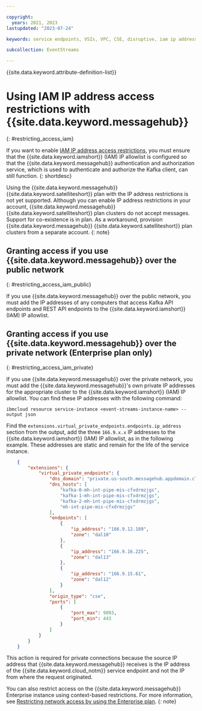 ```yaml
---

copyright:
  years: 2021, 2023
lastupdated: "2023-07-24"

keywords: service endpoints, VSIs, VPC, CSE, disruptive, iam ip address, granting access

subcollection: EventStreams

---
```


{{site.data.keyword.attribute-definition-list}}

# Using IAM IP address access restrictions with {{site.data.keyword.messagehub}}
{: #restricting_access_iam}

If you want to enable [IAM IP address access restrictions](/docs/account?topic=account-ips), you must ensure that the {{site.data.keyword.iamshort}} (IAM) IP allowlist is configured so that the {{site.data.keyword.messagehub}} authentication and authorization service, which is used to authenticate and authorize the Kafka client, can still function.
{: shortdesc}

Using the {{site.data.keyword.messagehub}} {{site.data.keyword.satelliteshort}} plan with the IP address restrictions is not yet supported. Although you can enable IP address restrictions in your account, {{site.data.keyword.messagehub}} {{site.data.keyword.satelliteshort}} plan clusters do not accept messages. Support for co-existence is in plan. As a workaround, provision {{site.data.keyword.messagehub}} {{site.data.keyword.satelliteshort}} plan clusters from a separate account.
{: note}

## Granting access if you use {{site.data.keyword.messagehub}} over the public network
{: #restricting_access_iam_public}

If you use {{site.data.keyword.messagehub}} over the public network, you must add the IP addresses of any computers that access Kafka API endpoints and REST API endpoints to the {{site.data.keyword.iamshort}} (IAM) IP allowlist.

## Granting access if you use {{site.data.keyword.messagehub}} over the private network (Enterprise plan only)
{: #restricting_access_iam_private}

If you use {{site.data.keyword.messagehub}} over the private network, you must add the {{site.data.keyword.messagehub}}'s own private IP addresses for the appropriate cluster to the {{site.data.keyword.iamshort}} (IAM) IP allowlist. You can find these IP addresses with the following command: 

```text
ibmcloud resource service-instance <event-streams-instance-name> --output json
```

Find the `extensions.virtual_private_endpoints.endpoints.ip_address` section from the output, add the three `166.9.x.x` IP addresses to the {{site.data.keyword.iamshort}} (IAM) IP allowlist, as in the following example. These addresses are static and remain for the life of the service instance.

```json
    {
        "extensions": {
            "virtual_private_endpoints": {
                "dns_domain": "private.us-south.messagehub.appdomain.cloud",
                "dns_hosts": [
                    "kafka-0-mh-int-pipe-mis-cfxdrmzjgs",
                    "kafka-1-mh-int-pipe-mis-cfxdrmzjgs",
                    "kafka-2-mh-int-pipe-mis-cfxdrmzjgs",
                    "mh-int-pipe-mis-cfxdrmzjgs"
                ],
                "endpoints": [
                    {
                        "ip_address": "166.9.12.189",
                        "zone": "dal10"
                    },
                    {
                        "ip_address": "166.9.16.225",
                        "zone": "dal13"
                    },
                    {
                        "ip_address": "166.9.15.61",
                        "zone": "dal12"
                    }
                ],
                "origin_type": "cse",
                "ports": [
                    {
                        "port_max": 9093,
                        "port_min": 443
                    }
                ]
            }
        }
    }
```

This action is required for private connections because the source IP address that {{site.data.keyword.messagehub}} receives is the IP address of the {{site.data.keyword.cloud_notm}} service endpoint and not the IP from where the request originated.

You can also restrict access on the {{site.data.keyword.messagehub}} Enterprise instance using context-based restrictions. For more information, see [Restricting network access by using the Enterprise plan](/docs/EventStreams?topic=EventStreams-restrict_access#configuring_cbr).
{: note}

